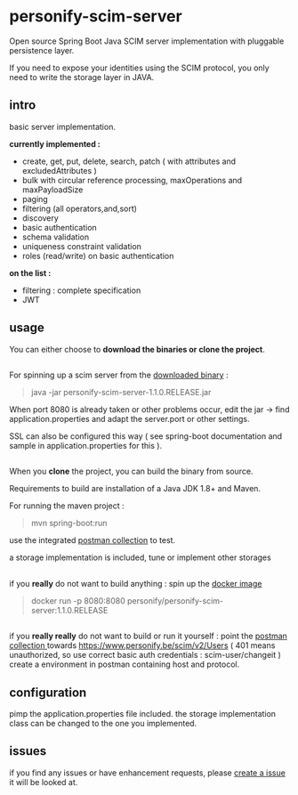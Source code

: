 # personify-scim-server

Open source Spring Boot Java SCIM server implementation with pluggable persistence layer.

If you need to expose your identities using the SCIM protocol, you only need to write the storage layer in JAVA.

## intro

basic server implementation.

**currently implemented :**

- create, get, put, delete, search, patch ( with attributes and excludedAttributes )
- bulk with circular reference processing, maxOperations and maxPayloadSize 
- paging
- filtering (all operators,and,sort)
- discovery
- basic authentication
- schema validation
- uniqueness constraint validation
- roles (read/write) on basic authentication
 

**on the list :**

- filtering : complete specification
- JWT


##  

## usage

You can either choose to **download the binaries or clone the project**.

##  

For spinning up a scim server from the [downloaded binary](https://bitbucket.org/wouter29/personify-scim-server/downloads/) : 

> java -jar personify-scim-server-1.1.0.RELEASE.jar

When port 8080 is already taken or other problems occur, edit the jar -> find application.properties and adapt the server.port or other settings.

SSL can also be configured this way ( see spring-boot documentation and sample in application.properties for this ).

##    

When you **clone** the project, you can build the binary from source.

Requirements to build are installation of a Java JDK 1.8+ and Maven.

For running the maven project :

> mvn spring-boot:run



use the integrated [postman collection](https://bitbucket.org/wouter29/personify-scim-server/src/master/scim.postman_collection.json) to test.

a storage implementation is included, tune or implement other storages

##   

if you **really** do not want to build anything : spin up the [docker image](https://hub.docker.com/r/personify/personify-scim-server)
> docker run -p 8080:8080 personify/personify-scim-server:1.1.0.RELEASE
 
##   

if you **really really** do not want to build or run it yourself : point the [postman collection ](https://bitbucket.org/wouter29/personify-scim-server/src/master/scim.postman_collection.json)
towards https://www.personify.be/scim/v2/Users ( 401 means unauthorized, so use correct basic auth credentials : scim-user/changeit )
create a environment in postman containing host and protocol.

##  

## configuration

pimp the application.properties file included.
the storage implementation class can be changed to the one you implemented.





##  

## issues

if you find any issues or have enhancement requests, please [create a issue](https://bitbucket.org/wouter29/personify-scim-server/issues/new)
it will be looked at.



